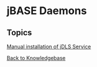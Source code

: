 # jBASE Daemons

<PageHeader />

## Topics

[Manual installation of jDLS Service](./manual-installation-of-jdls-service/README.md)

[Back to Knowledgebase](./../README.md)
